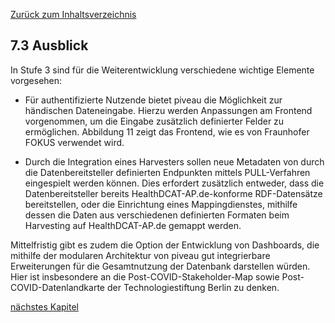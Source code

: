 [Zurück zum Inhaltsverzeichnis](https://healthdcat-ap-de.github.io/healthdcat-ap.de/report_stage_2.html)

## 7.3 Ausblick

In Stufe 3 sind für die Weiterentwicklung verschiedene wichtige Elemente vorgesehen:

* Für authentifizierte Nutzende bietet piveau die Möglichkeit zur händischen Dateneingabe. Hierzu werden Anpassungen am Frontend vorgenommen, um die Eingabe zusätzlich definierter Felder zu ermöglichen. Abbildung 11 zeigt das Frontend, wie es von Fraunhofer FOKUS verwendet wird.

* Durch die Integration eines Harvesters sollen neue Metadaten von durch die Datenbereitsteller definierten Endpunkten mittels PULL-Verfahren eingespielt werden können. Dies erfordert zusätzlich entweder, dass die Datenbereitsteller bereits HealthDCAT-AP.de-konforme RDF-Datensätze bereitstellen, oder die Einrichtung eines Mappingdienstes, mithilfe dessen die Daten aus verschiedenen definierten Formaten beim Harvesting auf HealthDCAT-AP.de gemappt werden.

Mittelfristig gibt es zudem die Option der Entwicklung von Dashboards, die mithilfe der modularen Architektur von piveau gut integrierbare Erweiterungen für die Gesamtnutzung der Datenbank darstellen würden. Hier ist insbesondere an die Post-COVID-Stakeholder-Map sowie Post-COVID-Datenlandkarte der Technologiestiftung Berlin zu denken.

[nächstes Kapitel](https://healthdcat-ap-de.github.io/healthdcat-ap.de/report_stage_2/8_Zusammenfassung_und_weiteres_Vorgehen/8_Zusammenfassung_und_weiteres_Vorgehen.html)
